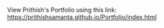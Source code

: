 View Prithish's Portfolio using this link: https://prithishsamanta.github.io/Portfolio/index.html
 
 
